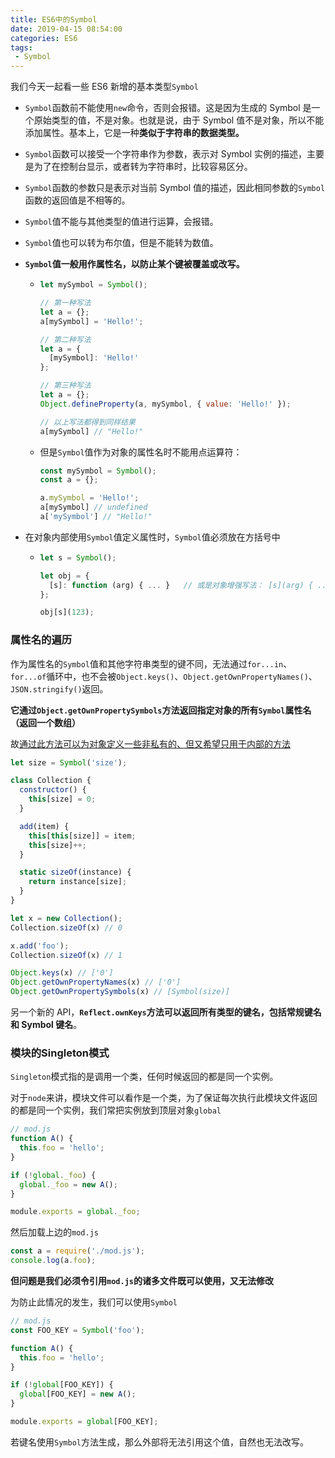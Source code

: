 ```yaml
---
title: ES6中的Symbol
date: 2019-04-15 08:54:00
categories: ES6
tags:
 - Symbol
---
```


我们今天一起看一些 ES6 新增的基本类型`Symbol`

<!--more-->

- `Symbol`函数前不能使用`new`命令，否则会报错。这是因为生成的 Symbol 是一个原始类型的值，不是对象。也就是说，由于 Symbol 值不是对象，所以不能添加属性。基本上，它是一种**类似于字符串的数据类型。**

- `Symbol`函数可以接受一个字符串作为参数，表示对 Symbol 实例的描述，主要是为了在控制台显示，或者转为字符串时，比较容易区分。

- `Symbol`函数的参数只是表示对当前 Symbol 值的描述，因此相同参数的`Symbol`函数的返回值是不相等的。

- `Symbol`值不能与其他类型的值进行运算，会报错。

- `Symbol`值也可以转为布尔值，但是不能转为数值。

- **`Symbol`值一般用作属性名，以防止某个键被覆盖或改写。**

  - ```javascript
    let mySymbol = Symbol();
    
    // 第一种写法
    let a = {};
    a[mySymbol] = 'Hello!';
    
    // 第二种写法
    let a = {
      [mySymbol]: 'Hello!'
    };
    
    // 第三种写法
    let a = {};
    Object.defineProperty(a, mySymbol, { value: 'Hello!' });
    
    // 以上写法都得到同样结果
    a[mySymbol] // "Hello!"
    ```

  - 但是`Symbol`值作为对象的属性名时不能用点运算符：

    ```javascript
    const mySymbol = Symbol();
    const a = {};
    
    a.mySymbol = 'Hello!';
    a[mySymbol] // undefined
    a['mySymbol'] // "Hello!"
    ```

- 在对象内部使用`Symbol`值定义属性时，`Symbol`值必须放在方括号中

  - ```javascript
    let s = Symbol();
    
    let obj = {
      [s]: function (arg) { ... }	// 或是对象增强写法： [s](arg) { ... }
    };
    
    obj[s](123);
    ```

<!--more-->

### 属性名的遍历

作为属性名的`Symbol`值和其他字符串类型的键不同，无法通过`for...in`、`for...of`循环中，也不会被`Object.keys()`、`Object.getOwnPropertyNames()`、`JSON.stringify()`返回。

**它通过`Object.getOwnPropertySymbols`方法返回指定对象的所有`Symbol`属性名（返回一个数组）**

故<u>通过此方法可以为对象定义一些非私有的、但又希望只用于内部的方法</u>

```javascript
let size = Symbol('size');

class Collection {
  constructor() {
    this[size] = 0;
  }

  add(item) {
    this[this[size]] = item;
    this[size]++;
  }

  static sizeOf(instance) {
    return instance[size];
  }
}

let x = new Collection();
Collection.sizeOf(x) // 0

x.add('foo');
Collection.sizeOf(x) // 1

Object.keys(x) // ['0']
Object.getOwnPropertyNames(x) // ['0']
Object.getOwnPropertySymbols(x) // [Symbol(size)]
```



另一个新的 API，**`Reflect.ownKeys`方法可以返回所有类型的键名，包括常规键名和 Symbol 键名**。

### 模块的Singleton模式

`Singleton`模式指的是调用一个类，任何时候返回的都是同一个实例。

对于`node`来讲，模块文件可以看作是一个类，为了保证每次执行此模块文件返回的都是同一个实例，我们常把实例放到顶层对象`global`

```javascript
// mod.js
function A() {
  this.foo = 'hello';
}

if (!global._foo) {
  global._foo = new A();
}

module.exports = global._foo;
```

然后加载上边的`mod.js`

```javascript
const a = require('./mod.js');
console.log(a.foo);
```



**但问题是我们必须令引用`mod.js`的诸多文件既可以使用，又无法修改**



为防止此情况的发生，我们可以使用`Symbol`

```javascript
// mod.js
const FOO_KEY = Symbol('foo');

function A() {
  this.foo = 'hello';
}

if (!global[FOO_KEY]) {
  global[FOO_KEY] = new A();
}

module.exports = global[FOO_KEY];
```

若键名使用`Symbol`方法生成，那么外部将无法引用这个值，自然也无法改写。